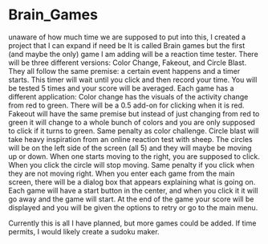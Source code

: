 # Brain_Games
unaware of how much time we are supposed to put into this, I created a project that I can expand if need be
It is called Brain games but the first (and maybe the only) game I am adding will be a reaction time tester. 
There will be three different versions: Color Change, Fakeout, and Circle Blast.
They all follow the same premise: a certain event happens and a timer starts. This timer will wait until you click
and then record your time. You will be tested 5 times and your score will be averaged.
Each game has a different application: Color change has the visuals of the activity change from red to green. There will be
a 0.5 add-on for clicking when it is red. 
Fakeout will have the same premise but instead of just changing from red to green it will change to a whole bunch of colors and you
are only supposed to click if it turns to green. Same penalty as color challenge.
Circle blast will take heavy inspiration from an online reaction test with sheep. The circles will be on the left side of the screen
(all 5) and they will maybe be moving up or down. When one starts moving to the right, you are supposed to click. When you click
the circle will stop moving. Same penalty if you click when they are not moving right. 
When you enter each game from the main screen, there will be a dialog box that appears explaining what is going on.
Each game will have a start button in the center, and when you click it it will go away and the game will start.
At the end of the game your score will be displayed and you will be given the options to retry or go to the main menu.

Currently this is all I have planned, but more games could be added. If time permits, I would likely create a sudoku maker. 
